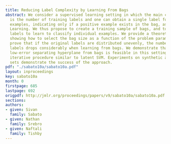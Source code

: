 ```yaml
---
title: Reducing Label Complexity by Learning From Bags
abstract: We consider a supervised learning setting in which the main cost of learning
  is the number of training labels and one can obtain a single label for a bag of
  examples, indicating only if a positive example exists in the bag, as in Multi-Instance
  Learning. We thus propose to create a training sample of bags, and to use the obtained
  labels to learn to classify individual examples. We provide a theoretical analysis
  showing how to select the bag size as a function of the problem parameters, and
  prove that if the original labels are distributed unevenly, the number of required
  labels drops considerably when learning from bags. We demonstrate that finding a
  low-error separating hyperplane from bags is feasible in this setting using a simple
  iterative procedure similar to latent SVM. Experiments on synthetic and real data
  sets demonstrate the success of the approach.
pdf: "./sabato10a/sabato10a.pdf"
layout: inproceedings
key: sabato10a
month: 0
firstpage: 685
lastpage: 692
origpdf: http://jmlr.org/proceedings/papers/v9/sabato10a/sabato10a.pdf
sections: 
authors:
- given: Sivan
  family: Sabato
- given: Nathan
  family: Srebro
- given: Naftali
  family: Tishby
---
```

